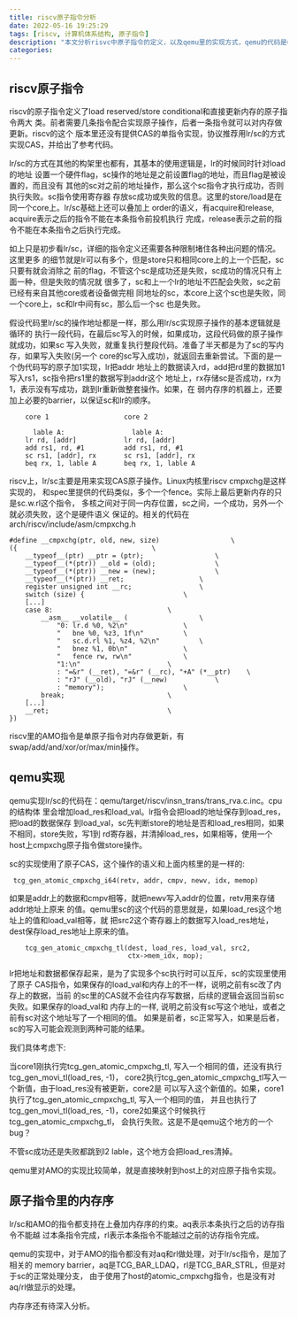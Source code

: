 ```yaml
---
title: riscv原子指令分析
date: 2022-05-16 19:25:29
tags: [riscv, 计算机体系结构, 原子指令]
description: "本文分析risvc中原子指令的定义，以及qemu里的实现方式，qemu的代码是6.2.50，riscv spec的版本是20191213"
categories:
---
```


riscv原子指令
-------------

 riscv的原子指令定义了load reserved/store conditional和直接更新内存的原子指令两大
 类。前者需要几条指令配合实现原子操作，后者一条指令就可以对内存做更新。riscv的这个
 版本里还没有提供CAS的单指令实现，协议推荐用lr/sc的方式实现CAS，并给出了参考代码。

 lr/sc的方式在其他的构架里也都有，其基本的使用逻辑是，lr的时候同时针对load的地址
 设置一个硬件flag，sc操作的地址是之前设置flag的地址，而且flag是被设置的，而且没有
 其他的sc对之前的地址操作，那么这个sc指令才执行成功，否则执行失败。sc指令使用寄存器
 存放sc成功或失败的信息。这里的store/load是在同一个core上。lr/sc基础上还可以叠加上
 order的语义，有acquire和release, acquire表示之后的指令不能在本条指令前投机执行
 完成，release表示之前的指令不能在本条指令之后执行完成。

 如上只是初步看lr/sc，详细的指令定义还需要各种限制堵住各种出问题的情况。这里更多
 的细节就是lr可以有多个，但是store只和相同core上的上一个匹配，sc只要有就会消除之
 前的flag，不管这个sc是成功还是失败，sc成功的情况只有上面一种，但是失败的情况就
 很多了，sc和上一个lr的地址不匹配会失败，sc之前已经有来自其他core或者设备做完相
 同地址的sc，本core上这个sc也是失败，同一个core上，sc和lr中间有sc，那么后一个sc
 也是失败。

 假设代码里lr/sc的操作地址都是一样，那么用lr/sc实现原子操作的基本逻辑就是循环的
 执行一段代码，在最后sc写入的时候，如果成功，这段代码做的原子操作就成功，如果sc
 写入失败，就重复执行整段代码。准备了半天都是为了sc的写内存，如果写入失败(另一个
 core的sc写入成功)，就返回去重新尝试。下面的是一个伪代码写的原子加1实现，lr把addr
 地址上的数据读入rd，add把rd里的数据加1写入rs1，sc指令把rs1里的数据写到addr这个
 地址上，rx存储sc是否成功，rx为1，表示没有写成功，跳到lr重新做整套操作。如果，在
 弱内存序的机器上，还要加上必要的barrier，以保证sc和lr的顺序。
```
	core 1                   core 2

      lable A:                 lable A:
	lr rd, [addr]            lr rd, [addr]
	add rs1, rd, #1          add rs1, rd, #1
	sc rs1, [addr], rx       sc rs1, [addr], rx
	beq rx, 1, lable A       beq rx, 1, lable A
```

 riscv上，lr/sc主要是用来实现CAS原子操作。Linux内核里riscv cmpxchg是这样实现的，
 和spec里提供的代码类似，多个一个fence。实际上最后更新内存的只是sc.w.rl这个指令，
 多核之间对于同一内存位置，sc之间，一个成功，另外一个就必须失败，这个是硬件语义
 保证的。相关的代码在arch/riscv/include/asm/cmpxchg.h
```
#define __cmpxchg(ptr, old, new, size)					\
({									\
	__typeof__(ptr) __ptr = (ptr);					\
	__typeof__(*(ptr)) __old = (old);				\
	__typeof__(*(ptr)) __new = (new);				\
	__typeof__(*(ptr)) __ret;					\
	register unsigned int __rc;					\
	switch (size) {							\
	[...]
	case 8:								\
		__asm__ __volatile__ (					\
			"0:	lr.d %0, %2\n"				\
			"	bne %0, %z3, 1f\n"			\
			"	sc.d.rl %1, %z4, %2\n"			\
			"	bnez %1, 0b\n"				\
			"	fence rw, rw\n"				\
			"1:\n"						\
			: "=&r" (__ret), "=&r" (__rc), "+A" (*__ptr)	\
			: "rJ" (__old), "rJ" (__new)			\
			: "memory");					\
		break;							\
	[...]
	__ret;								\
})
```

 riscv里的AMO指令是单原子指令对内存做更新，有swap/add/and/xor/or/max/min操作。

qemu实现
--------

 qemu实现lr/sc的代码在：qemu/target/riscv/insn_trans/trans_rva.c.inc。cpu的结构体
 里会增加load_res和load_val。lr指令会把load的地址保存到load_res，把load的数据保存
 到load_val，sc先判断store的地址是否和load_res相同，如果不相同，store失败，写1到
 rd寄存器，并清掉load_res，如果相等，使用一个host上cmpxchg原子指令做store操作。

 sc的实现使用了原子CAS，这个操作的语义和上面内核里的是一样的:
```
 tcg_gen_atomic_cmpxchg_i64(retv, addr, cmpv, newv, idx, memop)
```
 如果是addr上的数据和cmpv相等，就把newv写入addr的位置，retv用来存储addr地址上原来
 的值。qemu里sc的这个代码的意思就是，如果load_res这个地址上的值和load_val相等，就
 把src2这个寄存器上的数据写入load_res地址，dest保存load_res地址上原来的值。
```
    tcg_gen_atomic_cmpxchg_tl(dest, load_res, load_val, src2,
                              ctx->mem_idx, mop);
```

 lr把地址和数据都保存起来，是为了实现多个sc执行时可以互斥，sc的实现里使用了原子
 CAS指令，如果保存的load_val和内存上的不一样，说明之前有sc改了内存上的数据，当前
 的sc里的CAS就不会往内存写数据，后续的逻辑会返回当前sc失败。如果保存的load_val和
 内存上的一样, 说明之前没有sc写这个地址，或者之前有sc对这个地址写了一个相同的值。
 如果是前者，sc正常写入，如果是后者，sc的写入可能会观测到两种可能的结果。

 我们具体考虑下:

 当core1刚执行完tcg_gen_atomic_cmpxchg_tl, 写入一个相同的值，还没有执行tcg_gen_movi_tl(load_res, -1)，
 core2执行tcg_gen_atomic_cmpxchg_tl写入一个新值，由于load_res没有被更新，core2是
 可以写入这个新值的。如果，core1执行了tcg_gen_atomic_cmpxchg_tl, 写入一个相同的值，
 并且也执行了tcg_gen_movi_tl(load_res, -1)，core2如果这个时候执行tcg_gen_atomic_cmpxchg_tl，
 会执行失败。这是不是qemu这个地方的一个bug？

 不管sc成功还是失败都跳到l2 lable，这个地方会把load_res清掉。

 qemu里对AMO的实现比较简单，就是直接映射到host上的对应原子指令实现。

原子指令里的内存序
-------------------

 lr/sc和AMO的指令都支持在上叠加内存序的约束。aq表示本条执行之后的访存指令不能越
 过本条指令完成，rl表示本条指令不能越过之前的访存指令完成。

 qemu的实现中，对于AMO的指令都没有对aq和rl做处理，对于lr/sc指令，是加了相关的
 memory barrier，aq是TCG_BAR_LDAQ，rl是TCG_BAR_STRL，但是对于sc的正常处理分支，
 由于使用了host的atomic_cmpxchg指令，也是没有对aq/rl做显示的处理。

 内存序还有待深入分析。
